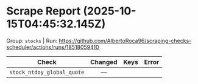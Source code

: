 # Scrape Report (2025-10-15T04:45:32.145Z)

Group: `stocks`  |  Run: https://github.com/AlbertoRoca96/scraping-checks-scheduler/actions/runs/18518059410

| Check | Changed | Keys | Error |
|---|:---:|:--|:--|
| `stock_ntdoy_global_quote` | — |  |  |
